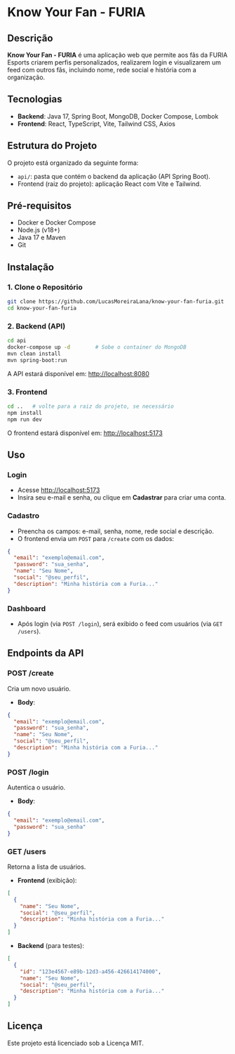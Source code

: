 # Know Your Fan - FURIA

## Descrição

**Know Your Fan - FURIA** é uma aplicação web que permite aos fãs da FURIA Esports criarem perfis personalizados, realizarem login e visualizarem um feed com outros fãs, incluindo nome, rede social e história com a organização.

## Tecnologias

- **Backend**: Java 17, Spring Boot, MongoDB, Docker Compose, Lombok  
- **Frontend**: React, TypeScript, Vite, Tailwind CSS, Axios

## Estrutura do Projeto

O projeto está organizado da seguinte forma:

- `api/`: pasta que contém o backend da aplicação (API Spring Boot).  
- Frontend (raiz do projeto): aplicação React com Vite e Tailwind.

## Pré-requisitos

- Docker e Docker Compose  
- Node.js (v18+)  
- Java 17 e Maven  
- Git

## Instalação

### 1. Clone o Repositório

```bash
git clone https://github.com/LucasMoreiraLana/know-your-fan-furia.git
cd know-your-fan-furia
```

### 2. Backend (API)

```bash
cd api
docker-compose up -d        # Sobe o container do MongoDB
mvn clean install
mvn spring-boot:run
```

A API estará disponível em: [http://localhost:8080](http://localhost:8080)

### 3. Frontend

```bash
cd ..   # volte para a raiz do projeto, se necessário
npm install
npm run dev
```

O frontend estará disponível em: [http://localhost:5173](http://localhost:5173)

## Uso

### Login

- Acesse [http://localhost:5173](http://localhost:5173)
- Insira seu e-mail e senha, ou clique em **Cadastrar** para criar uma conta.

### Cadastro

- Preencha os campos: e-mail, senha, nome, rede social e descrição.
- O frontend envia um `POST` para `/create` com os dados:

```json
{
  "email": "exemplo@email.com",
  "password": "sua_senha",
  "name": "Seu Nome",
  "social": "@seu_perfil",
  "description": "Minha história com a Furia..."
}
```

### Dashboard

- Após login (via `POST /login`), será exibido o feed com usuários (via `GET /users`).

## Endpoints da API

### POST /create

Cria um novo usuário.

- **Body**:

```json
{
  "email": "exemplo@email.com",
  "password": "sua_senha",
  "name": "Seu Nome",
  "social": "@seu_perfil",
  "description": "Minha história com a Furia..."
}
```

### POST /login

Autentica o usuário.

- **Body**:

```json
{
  "email": "exemplo@email.com",
  "password": "sua_senha"
}
```

### GET /users

Retorna a lista de usuários.

- **Frontend** (exibição):
```json
[
  {
    "name": "Seu Nome",
    "social": "@seu_perfil",
    "description": "Minha história com a Furia..."
  }
]
```

- **Backend** (para testes):
```json
[
  {
    "id": "123e4567-e89b-12d3-a456-426614174000",
    "name": "Seu Nome",
    "social": "@seu_perfil",
    "description": "Minha história com a Furia..."
  }
]
```

## Licença

Este projeto está licenciado sob a Licença MIT.
